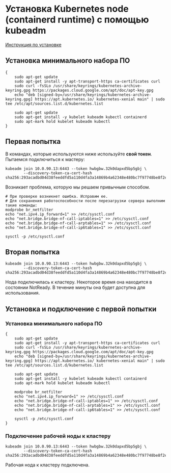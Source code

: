 # Установка Kubernetes node (containerd runtime) с помощью kubeadm
[Инструкция по установке](https://kubernetes.io/docs/setup/production-environment/tools/kubeadm/create-cluster-kubeadm/#join-nodes)

## Установка минимального набора ПО
```shell script
{
    sudo apt-get update
    sudo apt-get install -y apt-transport-https ca-certificates curl
    sudo curl -fsSLo /usr/share/keyrings/kubernetes-archive-keyring.gpg https://packages.cloud.google.com/apt/doc/apt-key.gpg
    echo "deb [signed-by=/usr/share/keyrings/kubernetes-archive-keyring.gpg] https://apt.kubernetes.io/ kubernetes-xenial main" | sudo tee /etc/apt/sources.list.d/kubernetes.list
    
    sudo apt-get update
    sudo apt-get install -y kubelet kubeadm kubectl containerd
    sudo apt-mark hold kubelet kubeadm kubectl
}
```

## Первая попытка 
В командах, которые используются ниже используйте **свой токен**. 
Пытаемся подключиться к мастеру:
```shell script
kubeadm join 10.0.90.13:6443 --token hwbgbw.32k0dapxd5bp5gbj \
        --discovery-token-ca-cert-hash sha256:293acadbd04d38feeddfd5a110d4fa3a14869b4a62348e480bc7f97748be8f2e
```
Возникает проблема, которую мы решаем привычным способом.

```shell script
# При проверке возникнет ошибка. Исправим ее.
# Для сохранения работоспособности после перезагрузки сервера выполним такие команды:
modprobe br_netfilter 
echo "net.ipv4.ip_forward=1" >> /etc/sysctl.conf
echo "net.bridge.bridge-nf-call-iptables=1" >> /etc/sysctl.conf
echo "net.bridge.bridge-nf-call-arptables=1" >> /etc/sysctl.conf
echo "net.bridge.bridge-nf-call-ip6tables=1" >> /etc/sysctl.conf

sysctl -p /etc/sysctl.conf
```

## Вторая попытка 
```shell script
kubeadm join 10.0.90.13:6443 --token hwbgbw.32k0dapxd5bp5gbj \
        --discovery-token-ca-cert-hash sha256:293acadbd04d38feeddfd5a110d4fa3a14869b4a62348e480bc7f97748be8f2e 
```
Нода подключилась к кластеру. Некоторое время она находится в состоянии NotReady. 
В течение минуты она будет доступна для использования.

## Установка и подключение с первой попытки
### Установка минимального набора ПО
```shell script
{
    sudo apt-get update
    sudo apt-get install -y apt-transport-https ca-certificates curl
    sudo curl -fsSLo /usr/share/keyrings/kubernetes-archive-keyring.gpg https://packages.cloud.google.com/apt/doc/apt-key.gpg
    echo "deb [signed-by=/usr/share/keyrings/kubernetes-archive-keyring.gpg] https://apt.kubernetes.io/ kubernetes-xenial main" | sudo tee /etc/apt/sources.list.d/kubernetes.list
    
    sudo apt-get update
    sudo apt-get install -y kubelet kubeadm kubectl containerd
    sudo apt-mark hold kubelet kubeadm kubectl

    modprobe br_netfilter 
    echo "net.ipv4.ip_forward=1" >> /etc/sysctl.conf
    echo "net.bridge.bridge-nf-call-iptables=1" >> /etc/sysctl.conf
    echo "net.bridge.bridge-nf-call-arptables=1" >> /etc/sysctl.conf
    echo "net.bridge.bridge-nf-call-ip6tables=1" >> /etc/sysctl.conf
    
    sysctl -p /etc/sysctl.conf
}
```

### Подключение рабочей ноды к кластеру 
```shell script
kubeadm join 10.0.90.13:6443 --token hwbgbw.32k0dapxd5bp5gbj \
        --discovery-token-ca-cert-hash sha256:293acadbd04d38feeddfd5a110d4fa3a14869b4a62348e480bc7f97748be8f2e 
```
Рабочая нода к кластеру подключена.
